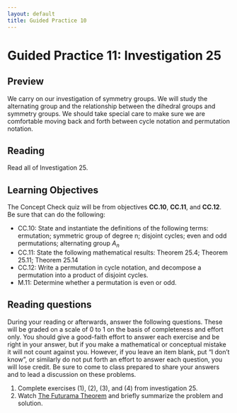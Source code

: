 ```yaml
---
layout: default
title: Guided Practice 10
---
```

# Guided Practice 11: Investigation 25

## Preview

We carry on our investigation of symmetry groups. We will study the alternating group and the relationship between the dihedral groups and symmetry groups. We should take special care to make sure we are comfortable moving back and forth between cycle notation and permutation notation.
 
## Reading

Read all of Investigation 25. 

## Learning Objectives 

The Concept Check quiz will be from objectives __CC.10__, __CC.11__, and __CC.12__. Be sure that can do the following:

+ CC.10: State and instantiate the definitions of the following terms: ermutation; symmetric group of degree n; disjoint cycles; even and odd permutations; alternating group $A_n$
+ CC.11: State the following mathematical results: Theorem 25.4; Theorem 25.11; Theorem 25.14
+ CC.12: Write a permutation in cycle notation, and decompose a permutation into a product of disjoint cycles. 
+ M.11: Determine whether a permutation is even or odd. 

## Reading questions

During your reading or afterwards, answer the following questions. These will be graded on a scale of 0 to 1 on the basis of completeness and effort only. You should give a good-faith effort to answer each exercise and be right in your answer, but if you make a mathematical or conceptual mistake it will not count against you. However, if you leave an item blank, put “I don’t know”, or similarly do not put forth an effort to answer each question, you will lose credit. Be sure to come to class prepared to share your answers and to lead a discussion on these problems.

1. Complete exercises (1), (2), (3), and (4) from investigation 25.
2. Watch [The Futurama Theorem](https://www.youtube.com/watch?v=J65GNFfL94c) and briefly summarize the problem and solution.

